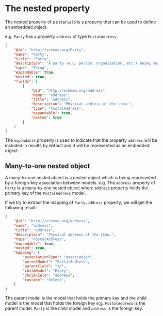 # The nested property

The nested property of a `DataField` is a property that can be used to define an embedded object. 

e.g. `Party` has a property `address` of type `PostalAddress`.

```json
{
    "@id": "http://schema.org/Party",
    "name": "Party",
    "title": "Party",
    "description": "A party (e.g. person, organization, etc.) being hosted or attending an event.",
    "type": "Thing",
    "expandable": true,
    "nested": true,
    "fields": [
        {
            "@id": "http://schema.org/address",
            "name": "address",
            "title": "address",
            "description": "Physical address of the item.",
            "type": "PostalAddress",
            "expandable": true,
            "nested": true
        }
    ]
}
```

The `expandable` property is used to indicate that the property `address` will be included in results by default and it will be represented as an embedded object.

## Many-to-one nested object

A many-to-one nested object is a nested object which is being represented by a foreign-key association between models. e.g. The `address` property of `Party` is a many-to-one nested object where `address` property holds the primary key of the `PostalAddress` model.

If we try to extract the mapping of `Party.address` property, we will get the following result:

```json
{
    "@id": "http://schema.org/address",
    "name": "address",
    "title": "address",
    "description": "Physical address of the item.",
    "type": "PostalAddress",
    "expandable": true,
    "nested": true,
    "mapping": {
        "associationType": "association",
        "parentModel": "PostalAddress",
        "parentField": "id",
        "childModel": "Party",
        "childField": "address",
        "cascade": "delete",
    }
}
```

The parent model is the model that holds the primary key and the child model is the model that holds the foreign key e.g. `PostalAddress` is the parent model, `Party` is the child model and `address` is the foreign key.


